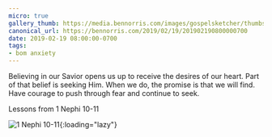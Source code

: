 ```yaml
---
micro: true
gallery_thumb: https://media.bennorris.com/images/gospelsketcher/thumbs/1-nephi-11-00.jpg
canonical_url: https://bennorris.com/2019/02/19/201902190800000700
date: 2019-02-19 08:00:00-0700
tags:
- bom anxiety
---
```


Believing in our Savior opens us up to receive the desires of our heart. Part of that belief is seeking Him. When we do, the promise is that we will find. Have courage to push through fear and continue to seek.

Lessons from 1 Nephi 10-11

![1 Nephi 10-11](https://media.bennorris.com/images/gospelsketcher/bom-anxiety-study/1-nephi-11-00.jpg){:loading="lazy"}
